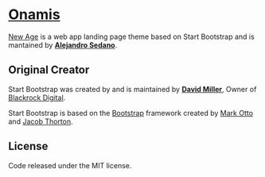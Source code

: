 # [Onamis](https://onamis.eu/)

[New Age](https://onamis.eu/) is a web app landing page theme based on Start Bootstrap and is mantained by **[Alejandro Sedano](https://sedano.me/)**.

## Original Creator

Start Bootstrap was created by and is maintained by **[David Miller](http://davidmiller.io/)**, Owner of [Blackrock Digital](http://blackrockdigital.io/).

Start Bootstrap is based on the [Bootstrap](http://getbootstrap.com/) framework created by [Mark Otto](https://twitter.com/mdo) and [Jacob Thorton](https://twitter.com/fat).

## License

Code released under the MIT license.